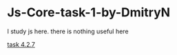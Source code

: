 # Js-Core-task-1-by-DmitryN
I study js here.
there is nothing useful here

[task 4.2.7](index.html "yea it's 4.2.7")

